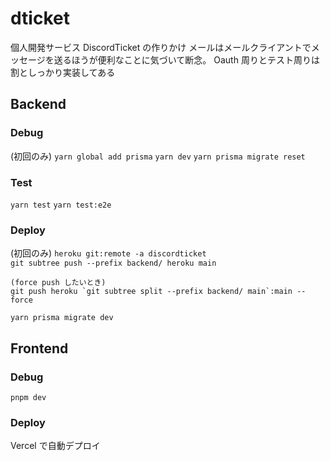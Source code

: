 # dticket

個人開発サービス DiscordTicket の作りかけ
メールはメールクライアントでメッセージを送るほうが便利なことに気づいて断念。
Oauth 周りとテスト周りは割としっかり実装してある

## Backend

### Debug

(初回のみ) `yarn global add prisma`
`yarn dev`
`yarn prisma migrate reset`

### Test

`yarn test`
`yarn test:e2e`

### Deploy

(初回のみ) `heroku git:remote -a discordticket`  
`git subtree push --prefix backend/ heroku main`

```
(force push したいとき)
git push heroku `git subtree split --prefix backend/ main`:main --force
```

`yarn prisma migrate dev`

## Frontend

### Debug

`pnpm dev`

### Deploy

Vercel で自動デプロイ
